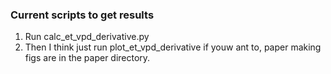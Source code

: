 ### Current scripts to get results ###

1) Run calc_et_vpd_derivative.py
2) Then I think just run plot_et_vpd_derivative if youw ant to, paper making figs are in the paper directory.
